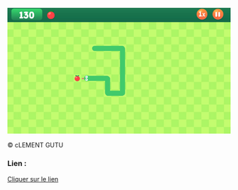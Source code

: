 ![Animation](./asset/serpent.jpg)
 
 &copy; cLEMENT GUTU 

 ### Lien :
[Cliquer sur le lien](https://github.com/clementgutu/Jeux-de-Snake/blob/master/snake/snake.py)
